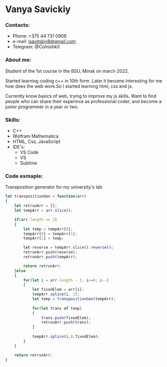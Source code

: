 # Vanya Savickiy

### Contacts:

* Phone: +375 44 731 0906
* e-mail: <isavitskiy8@gmail.com>
* Telegram: @Colnishk0

### About me:
Student of the 1st course in the BSU, Minsk on march 2022.

Started learning coding c++ in 10th form. Later it become interesting for me how does the web work.So I started learning html, css and js.

Currently know basics of web, trying to improve my js skills. Want to find people who can share their experince as professional coder, and become a junior programmer in a year or two.

### Skills:

* C++
* Wolfram Mathematica
* HTML, Css, JavaScript
* IDE's:
    * VS Code
    * VS
    * Sublime

### Code exmaple:

Transposition generator for my university's lab

```javascript
let transpositionGen = function(arr)
{
    let retrunArr = [];
    let tempArr = arr.slice();

    if(arr.length <= 2)
    {
        let temp = tempArr[0];
        tempArr[0] = tempArr[1];
        tempArr[1] = temp;

        let reverse = tempArr.slice().reverse();
        retrunArr.push(reverse);
        retrunArr.push(tempArr);

        return retrunArr;
    }else
    {
        for(let i = arr.length - 1; i>=0; i--)
        {
            let fixedElem = arr[i];
            tempArr.splice(i, 1);
            let temp = transpositionGen(tempArr);
            
            for(let trans of temp)
            {
                trans.push(fixedElem);
                retrunArr.push(trans);
            }
            
            tempArr.splice(i,0,fixedElem);
        }
    }

    return retrunArr;
}
```
